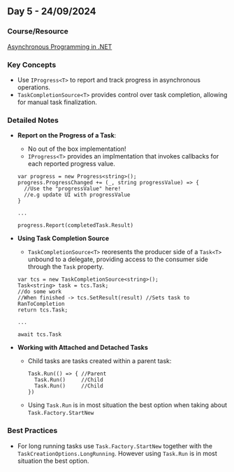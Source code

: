## **Day 5 - 24/09/2024**

### **Course/Resource**  
[Asynchronous Programming in .NET](https://app.pluralsight.com/ilx/video-courses/5ea19dbe-1a34-4df1-8320-5c3198bcabdf)

### **Key Concepts**
- Use `IProgress<T>` to report and track progress in asynchronous operations.
- `TaskCompletionSource<T>` provides control over task completion, allowing for manual task finalization.

### **Detailed Notes**
- **Report on the Progress of a Task**:
  - No out of the box implementation!
  - `IProgress<T>` provides an implmentation that invokes callbacks for each reported progress value.
  ```
  var progress = new Progress<string>();
  progress.ProgressChanged += (_, string progressValue) => {
    //Use the "progressValue" here!
    //e.g update UI with progressValue
  }

  ...

  progress.Report(completedTask.Result)
  ```
- **Using Task Completion Source**
  - `TaskCompletionSource<T>` reoresents the producer side of a `Task<T>` unbound to a delegate, providing access to the consumer side through the `Task` property.
  ```
  var tcs = new TaskCompletionSource<string>();
  Task<string> task = tcs.Task;
  //do some work
  //When finished -> tcs.SetResult(result) //Sets task to RanToCompletion
  return tcs.Task;

  ...

  await tcs.Task
  ``` 

- **Working with Attached and Detached Tasks**
  - Child tasks are tasks created within a parent task:
    ```
    Task.Run(() => { //Parent
      Task.Run()     //Child
      Task.Run()     //Child
    })
    ```
  - Using `Task.Run` is in most situation the best option when taking about `Task.Factory.StartNew`

### Best Practices

- For long running tasks use `Task.Factory.StartNew` together with the `TaskCreationOptions.LongRunning`. However using `Task.Run` is in most situation the best option.